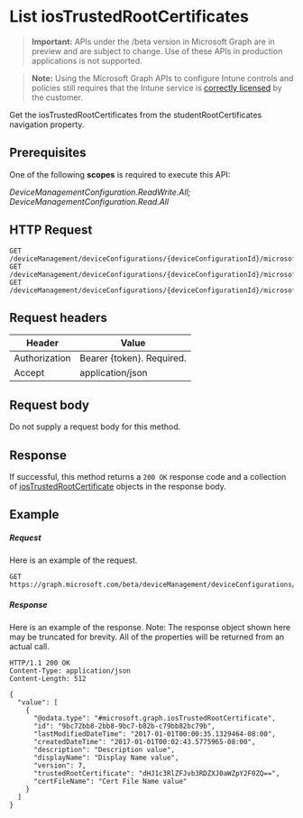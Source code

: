 ﻿# List iosTrustedRootCertificates

> **Important:** APIs under the /beta version in Microsoft Graph are in preview and are subject to change. Use of these APIs in production applications is not supported.

> **Note:** Using the Microsoft Graph APIs to configure Intune controls and policies still requires that the Intune service is [correctly licensed](https://go.microsoft.com/fwlink/?linkid=839381) by the customer.

Get the iosTrustedRootCertificates from the studentRootCertificates navigation property.
## Prerequisites
One of the following **scopes** is required to execute this API:

*DeviceManagementConfiguration.ReadWrite.All; DeviceManagementConfiguration.Read.All*
## HTTP Request
<!-- {
  "blockType": "ignored"
}
-->
```http
GET /deviceManagement/deviceConfigurations/{deviceConfigurationId}/microsoft.graph.iosEducationDeviceConfiguration/teacherRootCertificates/
GET /deviceManagement/deviceConfigurations/{deviceConfigurationId}/microsoft.graph.iosEducationDeviceConfiguration/studentRootCertificates/
GET /deviceManagement/deviceConfigurations/{deviceConfigurationId}/microsoft.graph.iosEnterpriseWiFiConfiguration/rootCertificatesForServerValidation/
```

## Request headers
|Header|Value|
|---|---|
|Authorization|Bearer {token}. Required.|
|Accept|application/json|

## Request body
Do not supply a request body for this method.

## Response

If successful, this method returns a `200 OK` response code and a collection of [iosTrustedRootCertificate](../resources/intune_deviceconfig_iostrustedrootcertificate.md) objects in the response body.

## Example

##### Request

Here is an example of the request.
```http
GET https://graph.microsoft.com/beta/deviceManagement/deviceConfigurations/{deviceConfigurationId}/microsoft.graph.iosEducationDeviceConfiguration/teacherRootCertificates/
```

##### Response

Here is an example of the response. Note: The response object shown here may be truncated for brevity. All of the properties will be returned from an actual call.
```http
HTTP/1.1 200 OK
Content-Type: application/json
Content-Length: 512

{
  "value": [
    {
      "@odata.type": "#microsoft.graph.iosTrustedRootCertificate",
      "id": "9bc72bb8-2bb8-9bc7-b82b-c79bb82bc79b",
      "lastModifiedDateTime": "2017-01-01T00:00:35.1329464-08:00",
      "createdDateTime": "2017-01-01T00:02:43.5775965-08:00",
      "description": "Description value",
      "displayName": "Display Name value",
      "version": 7,
      "trustedRootCertificate": "dHJ1c3RlZFJvb3RDZXJ0aWZpY2F0ZQ==",
      "certFileName": "Cert File Name value"
    }
  ]
}
```



